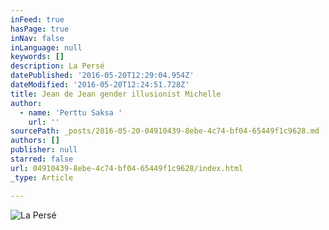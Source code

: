 ```yaml
---
inFeed: true
hasPage: true
inNav: false
inLanguage: null
keywords: []
description: La Persé
datePublished: '2016-05-20T12:29:04.954Z'
dateModified: '2016-05-20T12:24:51.728Z'
title: Jean de Jean gender illusionist Michelle
author:
  - name: 'Perttu Saksa '
    url: ''
sourcePath: _posts/2016-05-20-04910439-8ebe-4c74-bf04-65449f1c9628.md
authors: []
publisher: null
starred: false
url: 04910439-8ebe-4c74-bf04-65449f1c9628/index.html
_type: Article

---
```

![La Persé](https://the-grid-user-content.s3-us-west-2.amazonaws.com/a318b4f7-1c25-45c5-8645-e37930a635d9.jpg)